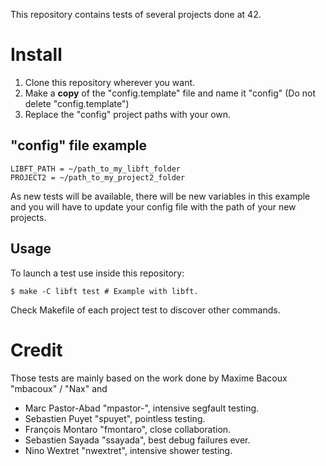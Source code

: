 This repository contains tests of several projects done at 42.

# Install
1. Clone this repository wherever you want.
2. Make a **copy** of the "config.template" file and name it "config" (Do not delete "config.template")
3. Replace the "config" project paths with your own.

"config" file example
---------------------

	LIBFT_PATH = ~/path_to_my_libft_folder
	PROJECT2 = ~/path_to_my_project2_folder

As new tests will be available, there will be new variables in this example and you will have to update your config file with the path of your new projects.

Usage
-----
To launch a test use inside this repository:

	$ make -C libft test # Example with libft.

Check Makefile of each project test to discover other commands.

# Credit

Those tests are mainly based on the work done by Maxime Bacoux "mbacoux" / "Nax" and

- Marc Pastor-Abad "mpastor-", intensive segfault testing.
- Sebastien Puyet "spuyet", pointless testing.
- François Montaro "fmontaro", close collaboration.
- Sebastien Sayada "ssayada", best debug failures ever.
- Nino Wextret "nwextret", intensive shower testing.

